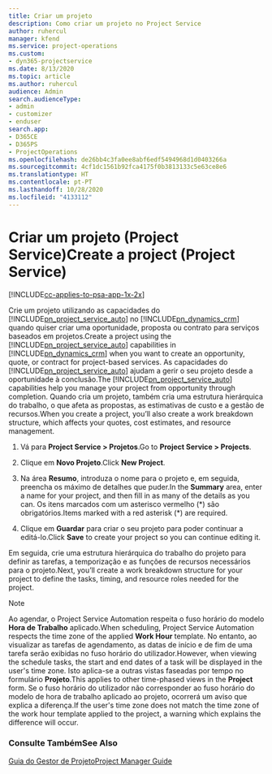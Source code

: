 ```yaml
---
title: Criar um projeto
description: Como criar um projeto no Project Service
author: ruhercul
manager: kfend
ms.service: project-operations
ms.custom:
- dyn365-projectservice
ms.date: 8/13/2020
ms.topic: article
ms.author: ruhercul
audience: Admin
search.audienceType:
- admin
- customizer
- enduser
search.app:
- D365CE
- D365PS
- ProjectOperations
ms.openlocfilehash: de26bb4c3fa0ee8abf6edf5494968d1d0403266a
ms.sourcegitcommit: 4cf1dc1561b92fca4175f0b3813133c5e63ce8e6
ms.translationtype: HT
ms.contentlocale: pt-PT
ms.lasthandoff: 10/28/2020
ms.locfileid: "4133112"
---
```

# <a name="create-a-project-project-service"></a><span data-ttu-id="038b1-103">Criar um projeto (Project Service)</span><span class="sxs-lookup"><span data-stu-id="038b1-103">Create a project (Project Service)</span></span>

[!INCLUDE[cc-applies-to-psa-app-1x-2x](../includes/cc-applies-to-psa-app-1x-2x.md)]

<span data-ttu-id="038b1-104">Crie um projeto utilizando as capacidades do [!INCLUDE[pn_project_service_auto](../includes/pn-project-service-auto.md)] no [!INCLUDE[pn_dynamics_crm](../includes/pn-dynamics-crm.md)] quando quiser criar uma oportunidade, proposta ou contrato para serviços baseados em projetos.</span><span class="sxs-lookup"><span data-stu-id="038b1-104">Create a project using the [!INCLUDE[pn_project_service_auto](../includes/pn-project-service-auto.md)] capabilities in [!INCLUDE[pn_dynamics_crm](../includes/pn-dynamics-crm.md)] when you want to create an opportunity, quote, or contract for project-based services.</span></span> <span data-ttu-id="038b1-105">As capacidades do [!INCLUDE[pn_project_service_auto](../includes/pn-project-service-auto.md)] ajudam a gerir o seu projeto desde a oportunidade à conclusão.</span><span class="sxs-lookup"><span data-stu-id="038b1-105">The [!INCLUDE[pn_project_service_auto](../includes/pn-project-service-auto.md)] capabilities help you manage your project from opportunity through completion.</span></span> <span data-ttu-id="038b1-106">Quando cria um projeto, também cria uma estrutura hierárquica do trabalho, o que afeta as propostas, as estimativas de custo e a gestão de recursos.</span><span class="sxs-lookup"><span data-stu-id="038b1-106">When you create a project, you’ll also create a work breakdown structure, which affects your quotes, cost estimates, and resource management.</span></span>  
  
1.  <span data-ttu-id="038b1-107">Vá para **Project Service > Projetos**.</span><span class="sxs-lookup"><span data-stu-id="038b1-107">Go to **Project Service > Projects**.</span></span>  
  
2.  <span data-ttu-id="038b1-108">Clique em **Novo Projeto**.</span><span class="sxs-lookup"><span data-stu-id="038b1-108">Click **New Project**.</span></span>  
  
3.  <span data-ttu-id="038b1-109">Na área **Resumo**, introduza o nome para o projeto e, em seguida, preencha os máximo de detalhes que puder.</span><span class="sxs-lookup"><span data-stu-id="038b1-109">In the **Summary** area, enter a name for your project, and then fill in as many of the details as you can.</span></span> <span data-ttu-id="038b1-110">Os itens marcados com um asterisco vermelho (\*) são obrigatórios.</span><span class="sxs-lookup"><span data-stu-id="038b1-110">Items marked with a red asterisk (\*) are required.</span></span>  
  
4.  <span data-ttu-id="038b1-111">Clique em **Guardar** para criar o seu projeto para poder continuar a editá-lo.</span><span class="sxs-lookup"><span data-stu-id="038b1-111">Click **Save** to create your project so you can continue editing it.</span></span>  
  
<span data-ttu-id="038b1-112">Em seguida, crie uma estrutura hierárquica do trabalho do projeto para definir as tarefas, a temporização e as funções de recursos necessários para o projeto.</span><span class="sxs-lookup"><span data-stu-id="038b1-112">Next, you’ll create a work breakdown structure for your project to define the tasks, timing, and resource roles needed for the project.</span></span>  

> [!NOTE]
> <span data-ttu-id="038b1-113">Ao agendar, o Project Service Automation respeita o fuso horário do modelo **Hora de Trabalho** aplicado.</span><span class="sxs-lookup"><span data-stu-id="038b1-113">When scheduling, Project Service Automation respects the time zone of the applied **Work Hour** template.</span></span> <span data-ttu-id="038b1-114">No entanto, ao visualizar as tarefas de agendamento, as datas de início e de fim de uma tarefa serão exibidas no fuso horário do utilizador.</span><span class="sxs-lookup"><span data-stu-id="038b1-114">However, when viewing the schedule tasks, the start and end dates of a task will be displayed in the user's time zone.</span></span> <span data-ttu-id="038b1-115">Isto aplica-se a outras vistas faseadas por tempo no formulário **Projeto**.</span><span class="sxs-lookup"><span data-stu-id="038b1-115">This applies to other time-phased views in the **Project** form.</span></span> <span data-ttu-id="038b1-116">Se o fuso horário do utilizador não corresponder ao fuso horário do modelo de hora de trabalho aplicado ao projeto, ocorrerá um aviso que explica a diferença.</span><span class="sxs-lookup"><span data-stu-id="038b1-116">If the user's time zone does not match the time zone of the work hour template applied to the project, a warning which explains the difference will occur.</span></span> 
  
### <a name="see-also"></a><span data-ttu-id="038b1-117">Consulte Também</span><span class="sxs-lookup"><span data-stu-id="038b1-117">See Also</span></span>  
 [<span data-ttu-id="038b1-118">Guia do Gestor de Projeto</span><span class="sxs-lookup"><span data-stu-id="038b1-118">Project Manager Guide</span></span>](../psa/project-manager-guide.md)
